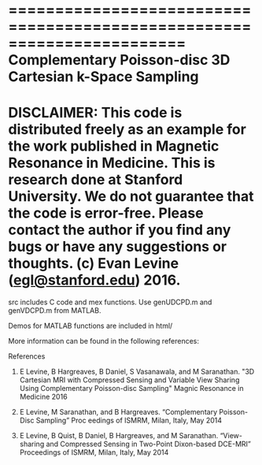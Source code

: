 =======================================================================
Complementary Poisson-disc 3D Cartesian k-Space Sampling
=======================================================================
DISCLAIMER: This code is distributed freely as an example for the work
published in Magnetic Resonance in Medicine. This is research done at
Stanford University. We do not guarantee that the code is error-free. 
Please contact the author if you find any bugs or have any suggestions
or thoughts.
(c) Evan Levine (egl@stanford.edu) 2016.
=======================================================================

src includes C code and mex functions. Use genUDCPD.m and genVDCPD.m from MATLAB.

Demos for MATLAB functions are included in html/

More information can be found in the following references:

References
1) E Levine, B Hargreaves, B Daniel, S Vasanawala, and M Saranathan. "3D Cartesian MRI with Compressed Sensing and Variable View Sharing Using Complementary Poisson-disc Sampling"  Magnic Resonance in Medicine 2016

2) E Levine, M Saranathan, and B Hargreaves. “Complementary Poisson-Disc Sampling” Proc
eedings of ISMRM, Milan, Italy, May 2014

3) E Levine, B Quist, B Daniel, B Hargreaves, and M Saranathan. “View-sharing and Compressed Sensing in Two-Point Dixon-based DCE-MRI” Proceedings of ISMRM, Milan, Italy, May 2014
